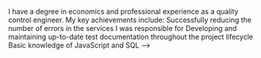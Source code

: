 
I have a degree in economics and professional experience as a quality control engineer.
My key achievements include:
Successfully reducing the number of errors in the services I was responsible for
Developing and maintaining up-to-date test documentation throughout the project lifecycle
Basic knowledge of JavaScript and SQL
-->
